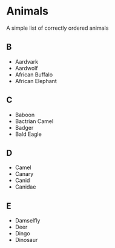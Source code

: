 # Animals
A simple list of correctly ordered animals

## B
- Aardvark
- Aardwolf
- African Buffalo
- African Elephant

## C
- Baboon
- Bactrian Camel
- Badger
- Bald Eagle

## D
- Camel
- Canary
- Canid
- Canidae

## E
- Damselfly
- Deer
- Dingo
- Dinosaur